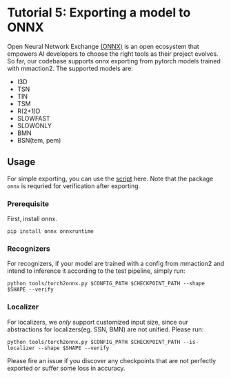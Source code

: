 # Tutorial 5: Exporting a model to ONNX

Open Neural Network Exchange [(ONNX)](https://onnx.ai/) is an open ecosystem that empowers AI developers to choose the right tools as their project evolves. So far, our codebase supports onnx exporting from pytorch models trained with mmaction2. The supported models are:

+ I3D
+ TSN
+ TIN
+ TSM
+ R(2+1)D
+ SLOWFAST
+ SLOWONLY
+ BMN
+ BSN(tem, pem)

## Usage
For simple exporting, you can use the [script](../../tools/torch2onnx.py) here. Note that the package `onnx` is requried for verification after exporting.

### Prerequisite
First, install onnx.
```shell
pip install onnx onnxruntime
```

### Recognizers
For recognizers, if your model are trained with a config from mmaction2 and intend to inference it according to the test pipeline, simply run:
```shell
python tools/torch2onnx.py $CONFIG_PATH $CHECKPOINT_PATH --shape $SHAPE --verify
```

### Localizer
For localizers, we *only* support customized input size, since our abstractions for localizers(eg. SSN, BMN) are not unified. Please run:
```shell
python tools/torch2onnx.py $CONFIG_PATH $CHECKPOINT_PATH --is-localizer --shape $SHAPE --verify
```

Please fire an issue if you discover any checkpoints that are not perfectly exported or suffer some loss in accuracy.
